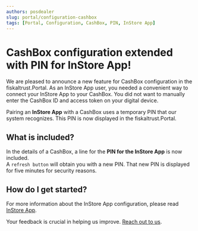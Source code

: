 ```yaml
---
authors: posdealer
slug: portal/configuration-cashbox
tags: [Portal, Configuration, CashBox, PIN, InStore App]
---
```


# CashBox configuration extended with PIN for InStore App!

We are pleased to announce a new feature for CashBox configuration in the fiskaltrust.Portal.
As an InStore App user, you needed a convenient way to connect your InStore App to your CashBox. You did not want to manually enter the CashBox ID and access token on your digital device.

Pairing an **InStore App** with a CashBox uses a temporary PIN that our system recognizes. This PIN is now displayed in the fiskaltrust.Portal.

## What is included?

In the details of a CashBox, a line for the **PIN for the InStore App** is now included.  
A `refresh button` will obtain you with a new PIN. That new PIN is displayed for five minutes for security reasons.

## How do I get started?

For more information about the InStore App configuration, please read [InStore App](https://docs.fiskaltrust.cloud/de/docs/poscreators/middleware-doc/digital-receipt/instore-app).

Your feedback is crucial in helping us improve. [Reach out to us](mailto:feedback+portal@fiskaltrust.cloud).

